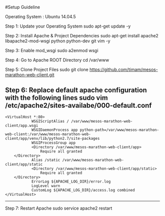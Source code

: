 #Setup Guideline

Operating System : Ubuntu 14.04.5

Step 1: Update your Operating System
        sudo apt-get update -y

Step 2: Install Apache & Project Dependencies
        sudo apt-get install apache2 libapache2-mod-wsgi python python-dev git vim -y 

Step 3: Enable mod_wsgi
        sudo a2enmod wsgi

Step 4: Go to Apache ROOT Directory
        cd /var/www

Step 5: Clone Project Files
        sudo git clone https://github.com/timam/mesos-marathon-web-client.git

Step 6: Replace default apache configuration with the following lines
	sudo vim /etc/apache2/sites-availabe/000-default.conf
--------------------------------------------------------------------------------------------------------------------------------------------------------------------
	<VirtualHost *:80>
                WSGIScriptAlias / /var/www/mesos-marathon-web-client/app.wsgi
                WSGIDaemonProcess app python-path=/var/www/mesos-marathon-web-client:/var/www/mesos-marathon-web-client/app/venv/lib/python2.7/site-packages
                WSGIProcessGroup app
                <Directory /var/www/mesos-marathon-web-client/app>
                	Require all granted
		</Directory>
                Alias /static /var/www/mesos-marathon-web-client/app/static
                <Directory /var/www/mesos-marathon-web-client/app/static>
                	Require all granted
		</Directory>
                ErrorLog ${APACHE_LOG_DIR}/error.log
                LogLevel warn
                CustomLog ${APACHE_LOG_DIR}/access.log combined
	</VirtualHost>
--------------------------------------------------------------------------------------------------------------------------------------------------------------------
Step 7: Restart Apache
        sudo service apache2 restart
